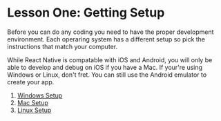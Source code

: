 # Lesson One: Getting Setup

Before you can do any coding you need to have the proper development environment.  Each operaring system has a different setup so pick the instructions that match your computer.   

While React Native is compatable with iOS and Android, you will only be able to develop and debug on iOS if you have a Mac.  If your're using Windows or Linux, don't fret.  You can still use the Android emulator to create your app.

1. [Windows Setup](01-Getting-Setup-On-Windows.md)
2. [Mac Setup](02-Getting-Setup-On-Mac.md)
3. [Linux Setup](03-Getting-Setup-On-Linux.md)

